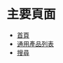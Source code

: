 # 主要頁面

- [首頁](http://solda.github.io/Solda-2-Frontend/build/index.html)
- [通用產品列表](http://solda.github.io/Solda-2-Frontend/build/category.html)
- [搜尋](http://solda.github.io/Solda-2-Frontend/build/search.html)